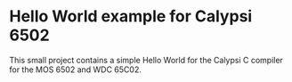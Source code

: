 Hello World example for Calypsi 6502
====================================

This small project contains a simple Hello World for the Calypsi C
compiler for the MOS 6502 and WDC 65C02.
